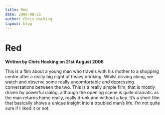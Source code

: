 ```yaml
---
title: Red
date: 2006-08-21
author: Chris Hocking
layout: blog
---
```

# Red

**Written by Chris Hocking on 21st August 2006**

This is a film about a young man who travels with his mother to a shopping centre after a really big night of heavy drinking. Whilst driving along, we watch and observe some really uncomfortable and depressing conversations between the two. This is a really simple film, that is mostly driven by powerful dialog, although the opening scene is quite dramatic as the man returns home really, really drunk and without a key. It’s a short film that basically shows a unique insight into a troubled man’s life. I’m not quite sure if I liked it or not.